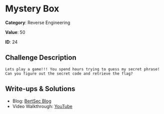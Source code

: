 # Mystery Box
**Category**: Reverse Engineering

**Value**: 50

**ID**: 24

## Challenge Description
```
Lets play a game!!! You spend hours trying to guess my secret phrase!
Can you figure out the secret code and retrieve the flag?

```

## Write-ups & Solutions
- Blog: [BertSec Blog](https://bertsec.com)
- Video Walkthrough: [YouTube](https://www.youtube.com/@BertSec)
